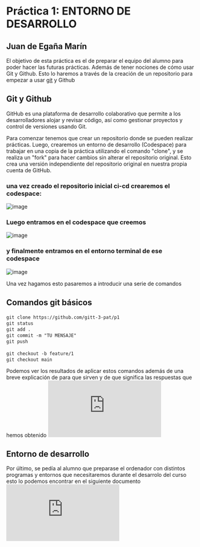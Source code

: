 # Práctica 1: ENTORNO DE DESARROLLO
## Juan de Egaña Marín 

El objetivo de esta práctica es el de preparar el equipo del alumno para poder hacer las futuras prácticas. Además de tener nociones de cómo usar Git y Github. Esto lo haremos a través de la creación de un repositorio para empezar a usar [git](https://git-scm.com/) y Github

## Git y Github
GitHub es una plataforma de desarrollo colaborativo que permite a los desarrolladores alojar y revisar código, así como gestionar proyectos y control de versiones usando Git.

Para comenzar tenemos que crear un repositorio donde se pueden realizar prácticas. Luego, crearemos un entorno de desarrollo (Codespace) para trabajar en una copia de la práctica utilizando el comando "clone", y se realiza un "fork" para hacer cambios sin alterar el repositorio original. Esto crea una versión independiente del repositorio original en nuestra propia cuenta de GitHub.

### una vez creado el repositorio inicial ci-cd crearemos el codespace: 
![image](https://github.com/Juanegana/p1-fork/assets/157055350/d016dac4-3cad-4362-810b-54a661ea15fd)

### Luego entramos en el codespace que creemos
![image](https://github.com/Juanegana/p1-fork/assets/157055350/04561784-d7dc-49b1-92a9-dd67c436dc88)

### y finalmente entramos en el entorno terminal de ese codespace
![image](https://github.com/Juanegana/p1-fork/assets/157055350/a16eb13c-fe61-45f8-b5c3-8bd31088f363)

Una vez hagamos esto pasaremos a introducir una serie de comandos 

## Comandos git básicos

```
git clone https://github.com/gitt-3-pat/p1
git status
git add .
git commit -m "TU MENSAJE"
git push

git checkout -b feature/1
git checkout main
```

Podemos ver los resultados de aplicar estos comandos además de una breve explicación de para que sirven y de que significa las respuestas que hemos obtenido ![documento_comando_git](https://github.com/Juanegana/p1-fork/blob/main/documentos/Git.pdf)

## Entorno de desarrollo
Por último, se pedía al alumno que preparase el ordenador con distintos programas y entornos que necesitaremos durante el desarrolo del curso esto lo podemos encontrar en el siguiente documento ![documento_entorno](https://github.com/Juanegana/p1-fork/blob/main/documentos/Entorno.pdf)

